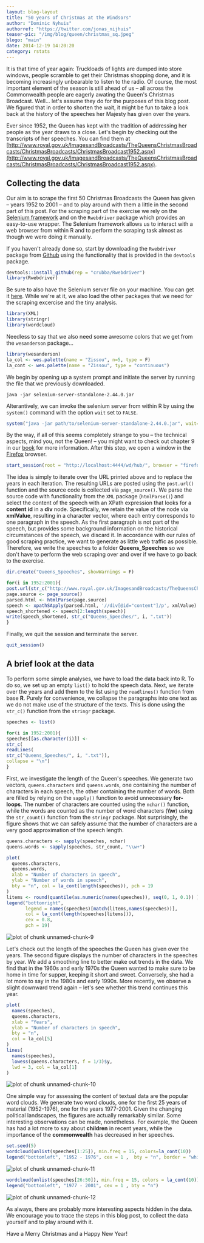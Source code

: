 ```yaml
---
layout: blog-layout
title: "50 years of Christmas at the Windsors"
author: "Dominic Nyhuis"
authorref: "https://twitter.com/jonas_nijhuis"
teaser-pic: "/img/blog/queen/christmas_sq.jpeg"
blogo: "main"
date: 2014-12-19 14:20:20
category: rstats
---
```


It is that time of year again: Truckloads of lights are dumped into store windows, people scramble to get their Christmas shopping done, and it is becoming increasingly unbearable to listen to the radio. Of course, the most important element of the season is still ahead of us &ndash; all across the Commonwealth people are eagerly awating the Queen's Christmas Broadcast. Well... let's assume they do for the purposes of this blog post. We figured that in order to shorten the wait, it might be fun to take a look back at the history of the speeches her Majesty has given over the years.

Ever since 1952, the Queen has kept with the tradition of addressing her people as the year draws to a close. Let's begin by checking out the transcripts of her speeches. You can find them at [http://www.royal.gov.uk/ImagesandBroadcasts/TheQueensChristmasBroadcasts/ChristmasBroadcasts/ChristmasBroadcast1952.aspx](http://www.royal.gov.uk/ImagesandBroadcasts/TheQueensChristmasBroadcasts/ChristmasBroadcasts/ChristmasBroadcast1952.aspx).

## Collecting the data
Our aim is to scrape the first 50 Christmas Broadcasts the Queen has given &ndash; years 1952 to 2001 &ndash; and to play around with them a little in the second part of this post. For the scraping part of the exercise we rely on the [Selenium framework](http://docs.seleniumhq.org/download/) and on the `Rwebdriver` package which provides an easy-to-use wrapper. The Selenium framework allows us to interact with a web browser from within R and to perform the scraping task almost as though we were doing it manually.

If you haven't already done so, start by downloading the `Rwebdriver` package from [Github](https://github.com/) using the functionality that is provided in the `devtools` package.


```r
devtools::install_github(rep = "crubba/Rwebdriver")
library(Rwebdriver)
```

Be sure to also have the Selenium server file on your machine. You can get it [here](http://docs.seleniumhq.org/download/). While we're at it, we also load the other packages that we need for the scraping excercise and the tiny analysis.


```r
library(XML)
library(stringr)
library(wordcloud)
```

Needless to say that we also need some awesome colors that we get from the `wesanderson` package...


```r
library(wesanderson)
la_col <- wes.palette(name = "Zissou", n=5, type = F)
la_cont <- wes.palette(name = "Zissou", type = "continuous")
```

We begin by opening up a system prompt and initiate the server by running the file that we previously downloaded.

```
java -jar selenium-server-standalone-2.44.0.jar
````

Alterantively, we can invoke the selenium server from within R by using the `system()` command with the option `wait` set to `FALSE`.


```r
system("java -jar path/to/selenium-server-standalone-2.44.0.jar", wait=F)
```

By the way, if all of this seems completely strange to you &ndash; the technical aspects, mind you, not the Queen! &ndash; you might want to check out chapter 9 in our [book](http://www.amazon.com/Automated-Data-Collection-Practical-Scraping/dp/111883481X) for more information. After this step, we open a window in the [Firefox](https://www.mozilla.org/en-US/firefox/new/) browser.


```r
start_session(root = "http://localhost:4444/wd/hub/", browser = "firefox")
```

The idea is simply to iterate over the URL printed above and to replace the years in each iteration. The resulting URLs are posted using the `post.url()` function and the source code is collected via `page_source()`. We parse the source code with functionality from the `XML` package (`htmlParse()`) and select the content of the speech with an XPath expression that looks for a **content** **id** in a **div** node. Specifically, we retain the value of the node via **xmlValue**, resulting in a character vector, where each entry corresponds to one paragraph in the speech. As the first paragraph is not part of the speech, but provides some background information on the historical circumstances of the speech, we discard it. In accordance with our rules of good scraping practice, we want to generate as little web traffic as possible. Therefore, we write the speeches to a folder **Queens_Speeches** so we don't have to perform the web scraping over and over if we have to go back to the exercise.


```r
dir.create("Queens_Speeches", showWarnings = F)

for(i in 1952:2001){
post.url(str_c("http://www.royal.gov.uk/ImagesandBroadcasts/TheQueensChristmasBroadcasts/ChristmasBroadcasts/ChristmasBroadcast", i, ".aspx"))
page.source <- page_source()
parsed.html <- htmlParse(page.source)
speech <- xpathSApply(parsed.html, '//div[@id="content"]/p', xmlValue)
speech_shortened <- speech[2:length(speech)]
write(speech_shortened, str_c("Queens_Speeches/", i, ".txt"))
}
```

Finally, we quit the session and terminate the server.


```r
quit_session()
```

## A brief look at the data
To perform some simple analyses, we have to load the data back into R. To do so, we set up an empty `list()` to hold the speech data. Next, we iterate over the years and add them to the list using the `readlines()` function from base **R**. Purely for convenience, we collapse the paragraphs into one text as we do not make use of the structure of the texts. This is done using the `str_c()` function from the `stringr` package.


```r
speeches <- list()

for(i in 1952:2001){
speeches[[as.character(i)]] <-
str_c(
readLines(
str_c("Queens_Speeches/", i, ".txt")),
collapse = "\n")
}
```

First, we investigate the length of the Queen's speeches. We generate two vectors, `queens.characters` and `queens.words`, one containing the number of characters in each speech, the other containing the number of words. Both are filled by relying on the `sapply()` function to avoid unnecessary **for-loops**. The number of characters are counted using the `nchar()` function, while the words are counted as the number of word characters (**\\\\w**) using the `str_count()` function from the `stringr` package. Not surprisingly, the figure shows that we can safely assume that the number of characters are a very good approximation of the speech length.


```r
queens.characters <- sapply(speeches, nchar)
queens.words <- sapply(speeches, str_count, "\\w+")

plot(
  queens.characters,
  queens.words,
  xlab = "Number of characters in speech",
  ylab = "Number of words in speech",
  bty = "n", col = la_cont(length(speeches)), pch = 19
)
litems <- round(quantile(as.numeric(names(speeches)), seq(0, 1, 0.1)) )
legend("bottomright",
       legend = names(speeches)[match(litems,names(speeches))],
       col = la_cont(length(speeches[litems])),
       cex = 0.8,
       pch = 19)
```

![plot of chunk unnamed-chunk-9](/img/blog/queen/unnamed-chunk-9-1.png) 

Let's check out the length of the speeches the Queen has given over the years. The second figure displays the number of characters in the speeches by year. We add a smoothing line to better make out trends in the data. We find that in the 1960s and early 1970s the Queen wanted to make sure to be home in time for supper, keeping it short and sweet. Conversely, she had a lot more to say in the 1980s and early 1990s. More recently, we observe a slight downward trend again &ndash; let's see whether this trend continues this year.


```r
plot(
  names(speeches),
  queens.characters,
  xlab = "Years",
  ylab = "Number of characters in speech",
  bty = "n",
  col = la_col[5]
)
lines(
  names(speeches),
  lowess(queens.characters, f = 1/3)$y,
  lwd = 3, col = la_col[1]
)
```

![plot of chunk unnamed-chunk-10](/img/blog/queen/unnamed-chunk-10-1.png) 

One simple way for assessing the content of textual data are the popular word clouds. We generate two word clouds, one for the first 25 years of material (1952-1976), one for the years 1977-2001. Given the changing political landscapes, the figures are actually remarkably similar. Some interesting observations can be made, nonetheless. For example, the Queen has had a lot more to say about **children** in recent years, while the importance of the **commonwealth** has decreased in her speeches.


```r
set.seed(5)
wordcloud(unlist(speeches[1:25]), min.freq = 15, colors=la_cont(10))
legend("bottomleft", "1952 - 1976", cex = 1 ,  bty = "n", border = "white", fill = "white")
```

![plot of chunk unnamed-chunk-11](/img/blog/queen/unnamed-chunk-11-1.png) 


```r
wordcloud(unlist(speeches[26:50]), min.freq = 15, colors = la_cont(10))
legend("bottomleft", "1977 - 2001", cex = 1 , bty = "n")
```

![plot of chunk unnamed-chunk-12](/img/blog/queen/unnamed-chunk-12-1.png) 

As always, there are probably more interesting aspects hidden in the data. We encourage you to trace the steps in this blog post, to collect the data yourself and to play around with it.

Have a Merry Christmas and a Happy New Year!
